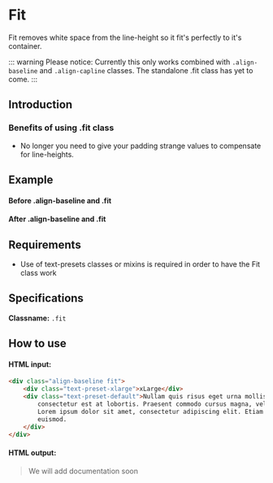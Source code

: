 # Fit
Fit removes white space from the line-height so it fit's perfectly to it's container. 

::: warning Please notice:
Currently this only works combined with `.align-baseline` and `.align-capline` classes. The standalone .fit class has yet to come. 
:::

## Introduction

### Benefits of using .fit class
- No longer you need to give your padding strange values to compensate for line-heights. 

## Example
#### Before .align-baseline and .fit
<Utility-Fit-Fit-Before />

#### After .align-baseline and .fit
<Utility-Fit-Fit-After />

## Requirements
- Use of text-presets classes or mixins is required in order to have the Fit class work

## Specifications
**Classname:** `.fit`

## How to use
#### HTML input:
```html
<div class="align-baseline fit">
	<div class="text-preset-xlarge">xLarge</div>
	<div class="text-preset-default">Nullam quis risus eget urna mollis ornare vel eu leo. Sed posuere
		consectetur est at lobortis. Praesent commodo cursus magna, vel scelerisque nisl consectetur et.
		Lorem ipsum dolor sit amet, consectetur adipiscing elit. Etiam porta sem malesuada magna mollis
		euismod.
	</div>
</div>
```

#### HTML output:
<Utility-Fit-Fit-After />

> We will add documentation soon
